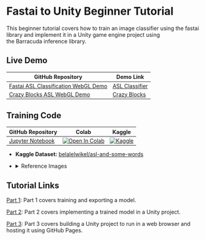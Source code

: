 # Fastai to Unity Beginner Tutorial
 This beginner tutorial covers how to train an image classifier using the fastai library and implement it in a Unity game engine project using the Barracuda inference library.



## Live Demo

| GitHub Repository    | Demo Link      |
| --------------------------------- | ------------------------------------------------------------ |
| [Fastai ASL Classification WebGL Demo](https://github.com/cj-mills/Fastai-ASL-Classification-WebGL-Demo) | [ASL Classifier](https://cj-mills.github.io/Fastai-ASL-Classification-WebGL-Demo/) |
| [Crazy Blocks ASL WebGL Demo](https://github.com/cj-mills/Crazy-Blocks-ASL-WebGL-Demo) | [Crazy Blocks](https://cj-mills.github.io/Crazy-Blocks-ASL-WebGL-Demo/) |



## Training Code

| GitHub Repository                                            | Colab                                                        | Kaggle                                                       |
| ------------------------------------------------------------ | ------------------------------------------------------------ | ------------------------------------------------------------ |
| [Jupyter Notebook](https://github.com/cj-mills/fastai-to-unity-tutorial/blob/main/notebooks/Fastai-to-Unity-Tutorial.ipynb) | [![Open In Colab](https://colab.research.google.com/assets/colab-badge.svg)](https://colab.research.google.com/github/cj-mills/fastai-to-unity-tutorial/blob/main/notebooks/Fastai-to-Unity-Tutorial.ipynb) | [![Kaggle](https://kaggle.com/static/images/open-in-kaggle.svg)](https://kaggle.com/kernels/welcome?src=https://github.com/cj-mills/fastai-to-unity-tutorial/blob/main/notebooks/Fastai-to-Unity-Tutorial.ipynb) |

* **Kaggle Dataset:** [belalelwikel/asl-and-some-words](https://www.kaggle.com/datasets/belalelwikel/asl-and-some-words)
<ul><li><p>
<details><summary>Reference Images</summary><br/>

| Class    | Image                                              |
| --------- | ------------------------------------------------------------ |
| 0_OR_O    | ![O1](./images/O1.jpg) |
| 1         | ![ONE_0](./images/ONE_0.jpg) |
| 2_OR_V    | ![TWO_34](./images/TWO_34.jpg) |
| 3         | ![THREE_0](./images/THREE_0.jpg) |
| 4         | ![FOUR_0](./images/FOUR_0.jpg) |
| 5         | ![FIVE_0](./images/FIVE_0.jpg) |
| 6_OR_W    | ![W0](./images/W0.jpg) |
| 7         | ![SEVEN_0](./images/SEVEN_0.jpg) |
| 8         | ![EIGHT_0](./images/EIGHT_0.jpg) |
| 9         | ![NINE_0](./images/NINE_0.jpg) |
| A         | ![A_0](./images/A_0.jpg) |
| B         | ![B429](./images/B429.jpg) |
| C         | ![C171](./images/C171.jpg) |
| D         | ![D205](./images/D205.jpg) |
| E         | ![E430](./images/E430.jpg) |
| F         | ![F1249](./images/F1249.jpg) |
| G         | ![G3](./images/G3.jpg) |
| H         | ![H1](./images/H1.jpg) |
| I         | ![I1](./images/I1.jpg) |
| J         | ![J1](./images/J1.jpg) |
| K         | ![K_0](./images/K_0.jpg) |
| L         | ![L1](./images/L1.jpg) |
| M         | ![M1](./images/M1.jpg) |
| N         | ![N1](./images/N1.jpg) |
| O_OR_0    | ![O1](./images/O1.jpg) |
| P         | ![P1](./images/P1.jpg) |
| Q         | ![Q1](./images/Q1.jpg) |
| R         | ![R1](./images/R1.jpg) |
| S         | ![S1](./images/S1.jpg) |
| T         | ![T0](./images/T0.jpg) |
| U         | ![U1](./images/U1.jpg) |
| V_OR_2    | ![TWO_34](./images/TWO_34.jpg) |
| W_OR_6    | ![W0](./images/W0.jpg) |
| X         | ![X0](./images/X0.jpg) |
| Y         | ![Y1](./images/Y1.jpg) |
| Z         | ![Z1](./images/Z1.jpg) |
| Baby      | ![Baby_0](./images/Baby_0.jpg) |
| Brother   | ![Brother_0](./images/Brother_0.jpg) |
| Dont_Like | ![Dont_like_0](./images/Dont_like_0.jpg) |
| Friend    | ![Friend_0](./images/Friend_0.jpg) |
| Help      | ![Help_0](./images/Help_0.jpg) |
| House     | ![House_0](./images/House_0.jpg) |
| Like      | ![Like_0](./images/Like_0.jpg) |
| Love      | ![Love_0](./images/Love_0.jpg) |
| Make      | ![Make_0](./images/Make_0.jpg) |
| More      | ![More_0](./images/More_0.jpg) |
| Name      | ![Name_0](./images/Name_0.jpg) |
| No        | ![No_0](./images/No_0.jpg) |
| Pay       | ![Pay_0](./images/Pay_0.jpg) |
| Play      | ![Play_0](./images/Play_0.jpg) |
| Stop      | ![Stop_0](./images/Stop_0.jpg) |
| With      | ![With_0](./images/With_0.jpg) |
| Yes       | ![Yes_0](./images/Yes_0.jpg) |
| nothing   | ![nothing1](./images/nothing1.jpg) |
</details>
</p></li></ul>



## Tutorial Links

[Part 1](https://christianjmills.com/Fastai-to-Unity-Tutorial-1/): Part 1 covers training and exporting a model.

[Part 2](https://christianjmills.com/Fastai-to-Unity-Tutorial-2/): Part 2 covers implementing a trained model in a Unity project.

[Part 3](https://christianjmills.com/Fastai-to-Unity-Tutorial-3/): Part 3 covers building a Unity project to run in a web browser and hosting it using GitHub Pages.


